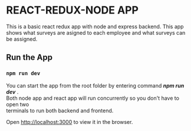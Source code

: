 # REACT-REDUX-NODE APP

This is a basic react redux app with node and express backend. This app shows what surveys are asigned to each employee and what surveys can be assigned.

## Run the App

### `npm run dev`

You can start the app from the root folder by entering command ***npm run dev***
.<br/> Both node app and react app will run concurrently so you don't have to open two<br/> terminals to run both backend and frontend.<br/>

Open [http://localhost:3000](http://localhost:3000) to view it in the browser.

